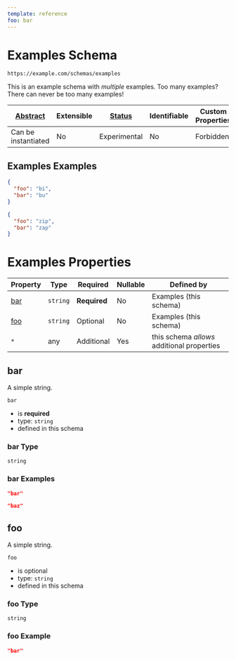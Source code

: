```yaml
---
template: reference
foo: bar
---
```


# Examples Schema

```
https://example.com/schemas/examples
```

This is an example schema with _multiple_ examples. Too many examples? There can never be too many examples!

| [Abstract](../abstract.md) | Extensible | [Status](../status.md) | Identifiable | Custom Properties | Additional Properties | Defined In                                   |
| -------------------------- | ---------- | ---------------------- | ------------ | ----------------- | --------------------- | -------------------------------------------- |
| Can be instantiated        | No         | Experimental           | No           | Forbidden         | Permitted             | [examples.schema.json](examples.schema.json) |

## Examples Examples

```json
{
  "foo": "bi",
  "bar": "bu"
}
```

```json
{
  "foo": "zip",
  "bar": "zap"
}
```

# Examples Properties

| Property    | Type     | Required     | Nullable | Defined by                                 |
| ----------- | -------- | ------------ | -------- | ------------------------------------------ |
| [bar](#bar) | `string` | **Required** | No       | Examples (this schema)                     |
| [foo](#foo) | `string` | Optional     | No       | Examples (this schema)                     |
| `*`         | any      | Additional   | Yes      | this schema _allows_ additional properties |

## bar

A simple string.

`bar`

- is **required**
- type: `string`
- defined in this schema

### bar Type

`string`

### bar Examples

```json
"bar"
```

```json
"baz"
```

## foo

A simple string.

`foo`

- is optional
- type: `string`
- defined in this schema

### foo Type

`string`

### foo Example

```json
"bar"
```
